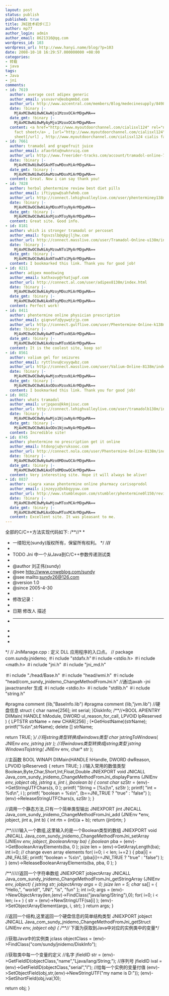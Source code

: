 ```yaml
---
layout: post
status: publish
published: true
title: JNI技术初步(三)
author: mp77
author_login: admin
author_email: 8621316@qq.com
wordpress_id: 103
wordpress_url: http://www.hanyi.name/blog/?p=103
date: 2008-10-18 16:29:57.000000000 +08:00
categories:
- 转载
- java
tags:
- Java
- jni
comments:
- id: 7619
  author: average cost adipex generic
  author_email: ysxvavrv@eobqmmbd.com
  author_url: http://www.azcentral.com/members/Blog/medecinesupply/84988
  date: !binary |-
    MjAxMC0wNi0wNCAwNjo1MzoxOCArMDgwMA==
  date_gmt: !binary |-
    MjAxMC0wNi0wMyAyMjo1MzoxOCArMDgwMA==
  content: <a href="http://www.myoutdoorchannel.com/cialisxl124" rel="nofollow">cialis
    fact sheet</a> , [url="http://www.myoutdoorchannel.com/cialisxl124"]cialis fact
    sheet[/url] , http://www.myoutdoorchannel.com/cialisxl124 cialis fact sheet ,
- id: 7661
  author: tramadol and grapefruit juice
  author_email: afaorbto@nwknruiq.com
  author_url: http://www.freerider-tracks.com/account/tramadol-online-712
  date: !binary |-
    MjAxMC0wNi0wOSAxMTowMDoxMiArMDgwMA==
  date_gmt: !binary |-
    MjAxMC0wNi0wOSAwMzowMDoxMiArMDgwMA==
  content: Great. Now i can say thank you!
- id: 7828
  author: herbal phentermine review best diet pills
  author_email: iftiyqow@sahfwhmb.com
  author_url: http://connect.lehighvalleylive.com/user/phenterminey138m/index.html
  date: !binary |-
    MjAxMC0wOC0wNiAyMDoxMToyNyArMDgwMA==
  date_gmt: !binary |-
    MjAxMC0wOC0wNiAxMjoxMToyNyArMDgwMA==
  content: Great site. Good info.
- id: 8181
  author: which is stronger tramadol or percoset
  author_email: fqsvzslb@qkpjljhw.com
  author_url: http://connect.masslive.com/user/Tramadol-Online-u138m/index.html
  date: !binary |-
    MjAxMC0wOC0wNiAyMzowNTo1MyArMDgwMA==
  date_gmt: !binary |-
    MjAxMC0wOC0wNiAxNTowNTo1MyArMDgwMA==
  content: I bookmarked this link. Thank you for good job!
- id: 8211
  author: adipex moodswing
  author_email: kathxovp@rhatjupf.com
  author_url: http://connect.al.com/user/adipex8138m/index.html
  date: !binary |-
    MjAxMC0wOC0wNiAyMzoyMDozMiArMDgwMA==
  date_gmt: !binary |-
    MjAxMC0wOC0wNiAxNToyMDozMiArMDgwMA==
  content: Perfect work!
- id: 8411
  author: phentermine online physician prescription
  author_email: giqnvofz@yywqtzjp.com
  author_url: http://connect.gulflive.com/user/Phentermine-Online-k138m/index.html
  date: !binary |-
    MjAxMC0wOC0wNyAwMTowMToxNSArMDgwMA==
  date_gmt: !binary |-
    MjAxMC0wOC0wNiAxNzowMToxNSArMDgwMA==
  content: It is the coolest site, keep so!
- id: 8561
  author: valium gel for seizures
  author_email: ryttlnvu@cvyyqwbz.com
  author_url: http://connect.masslive.com/user/Valium-Online-8138m/index.html
  date: !binary |-
    MjAxMC0wOC0wNyAwMjoxMzoxNiArMDgwMA==
  date_gmt: !binary |-
    MjAxMC0wOC0wNiAxODoxMzoxNiArMDgwMA==
  content: I bookmarked this link. Thank you for good job!
- id: 8652
  author: whats tramadol
  author_email: urjpqaos@kkmjisuc.com
  author_url: http://connect.lehighvalleylive.com/user/tramadolb138m/index.html
  date: !binary |-
    MjAxMC0wOC0wNyAwMjo1NjowNyArMDgwMA==
  date_gmt: !binary |-
    MjAxMC0wOC0wNiAxODo1NjowNyArMDgwMA==
  content: Incredible site!
- id: 8745
  author: phentermine no prescription get it online
  author_email: htdonpju@vruksooc.com
  author_url: http://connect.nola.com/user/Phentermine-Online-8138m/index.html
  date: !binary |-
    MjAxMC0wOC0wNyAwMzo0MDowOCArMDgwMA==
  date_gmt: !binary |-
    MjAxMC0wOC0wNiAxOTo0MDowOCArMDgwMA==
  content: Very interesting site. Hope it will always be alive!
- id: 8837
  author: viagra xanax phentermine online pharmacy carisoprodol
  author_email: ijnzeyyz@xkbqyyuw.com
  author_url: http://www.stumbleupon.com/stumbler/phentermine0l150/reviews/
  date: !binary |-
    MjAxMC0xMC0wMyAwMjowMToxMCArMDgwMA==
  date_gmt: !binary |-
    MjAxMC0xMC0wMiAxODowMToxMCArMDgwMA==
  content: Excellent site. It was pleasant to me.
---
```

全部的C/C++方法实现代码如下:
/**//*
*
* 一缕阳光(sundy)版权所有，保留所有权利。
*/
/**//**
*
* TODO Jni 中一个从Java到C/C++参数传递测试类
*
* @author 刘正伟(sundy)
* @see http://www.cnweblog.com/sundy
* @see mailto:sundy26@126.com
* @version 1.0
* @since 2005-4-30
*
* 修改记录：
*
* 日期 修改人 描述
* ----------------------------------------------------------------------------------------------
*
*
*
*/
// JniManage.cpp : 定义 DLL 应用程序的入口点。
//
package com.sundy.jnidemo;
＃i nclude "stdafx.h"＃i nclude &lt;stdio.h&gt;
＃i nclude &lt;math.h&gt;
＃i nclude "jni.h"
＃i nclude "jni_md.h"

＃i nclude "./head/Base.h"
＃i nclude "head/wmi.h"
＃i nclude "head/com_sundy_jnidemo_ChangeMethodFromJni.h" //通过javah -jni javactransfer 生成
＃i nclude &lt;stdio.h&gt;
＃i nclude "stdlib.h"
＃i nclude "string.h"

#pragma comment (lib,"BaseInfo.lib")
#pragma comment (lib,"jvm.lib")
//硬盘信息
struct {
char name[256];
int serial;
}DiskInfo;
/**//*BOOL APIENTRY DllMain( HANDLE hModule,
DWORD ul_reason_for_call,
LPVOID lpReserved
)
{
LPTSTR strName = new CHAR[256] ;
(*GetHostName)(strName);
printf("%s\n",strName);
delete [] strName;

return TRUE;
}*/
//将jstring类型转换成windows类型
char* jstringToWindows( JNIEnv *env, jstring jstr );
//将windows类型转换成jstring类型
jstring WindowsTojstring( JNIEnv* env, char* str );

//主函数
BOOL WINAPI DllMain(HANDLE hHandle, DWORD dwReason, LPVOID lpReserved)
{
return TRUE;
}
//输入常用的数值类型 Boolean,Byte,Char,Short,Int,Float,Double
JNIEXPORT void JNICALL Java_com_sundy_jnidemo_ChangeMethodFromJni_displayParms
(JNIEnv *env, jobject obj, jstring s, jint i, jboolean b)
{
const char* szStr = (env)-&gt;GetStringUTFChars(s, 0 );
printf( "String = [%s]\n", szStr );
printf( "int = %d\n", i );
printf( "boolean = %s\n", (b==JNI_TRUE ? "true" : "false") );
(env)-&gt;ReleaseStringUTFChars(s, szStr );
}

//调用一个静态方法,只有一个简单类型输出
JNIEXPORT jint JNICALL Java_com_sundy_jnidemo_ChangeMethodFromJni_add
(JNIEnv *env, jobject, jint a, jint b)
{
int rtn = (int)(a + b);
return (jint)rtn;
}

/**/////输入一个数组,这里输入的是一个Boolean类型的数组
JNIEXPORT void JNICALL Java_com_sundy_jnidemo_ChangeMethodFromJni_setArray
(JNIEnv *env, jobject, jbooleanArray ba)
{
jboolean* pba = (env)-&gt;GetBooleanArrayElements(ba, 0 );
jsize len = (env)-&gt;GetArrayLength(ba);
int i=0;
// change even array elements
for( i=0; i &lt; len; i+=2 )
{
pba[i] = JNI_FALSE;
printf( "boolean = %s\n", (pba[i]==JNI_TRUE ? "true" : "false") );
}
(env)-&gt;ReleaseBooleanArrayElements(ba, pba, 0 );
}

/**/////返回一个字符串数组
JNIEXPORT jobjectArray JNICALL Java_com_sundy_jnidemo_ChangeMethodFromJni_getStringArray
(JNIEnv *env, jobject)
{
jstring str;
jobjectArray args = 0;
jsize len = 5;
char* sa[] = { "Hello,", "world!", "JNI", "is", "fun" };
int i=0;
args = (env)-&gt;NewObjectArray(len,(env)-&gt;FindClass("java/lang/String"),0);
for( i=0; i &lt; len; i++ )
{
str = (env)-&gt;NewStringUTF(sa[i] );
(env)-&gt;SetObjectArrayElement(args, i, str);
}
return args;
}

//返回一个结构,这里返回一个硬盘信息的简单结构类型
JNIEXPORT jobject JNICALL Java_com_sundy_jnidemo_ChangeMethodFromJni_getStruct
(JNIEnv *env, jobject obj)
{
/**//* 下面为获取到Java中对应的实例类中的变量*/

//获取Java中的实例类
jclass objectClass = (env)-&gt;FindClass("com/sundy/jnidemo/DiskInfo");

//获取类中每一个变量的定义
//名字
jfieldID str = (env)-&gt;GetFieldID(objectClass,"name","Ljava/lang/String;");
//序列号
jfieldID ival = (env)-&gt;GetFieldID(objectClass,"serial","I");
//给每一个实例的变量付值
(env)-&gt;SetObjectField(obj,str,(env)-&gt;NewStringUTF("my name is D:"));
(env)-&gt;SetShortField(obj,ival,10);

return obj;
}
